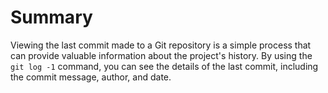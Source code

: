 # Summary

Viewing the last commit made to a Git repository is a simple process that can provide valuable information about the project's history. By using the `git log -1` command, you can see the details of the last commit, including the commit message, author, and date.
